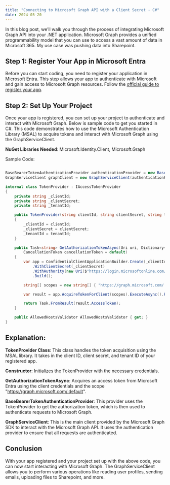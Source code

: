 ```yaml
---
title: "Connecting to Microsoft Graph API with a Client Secret - C#"
date: 2024-05-20
---
```


In this blog post, we’ll walk you through the process of integrating Microsoft Graph API into your .NET application. Microsoft Graph provides a unified programmability model that you can use to access a vast amount of data in Microsoft 365. My use case was pushing data into Sharepoint.

## Step 1: Register Your App in Microsoft Entra

Before you can start coding, you need to register your application in Microsoft Entra. This step allows your app to authenticate with Microsoft and gain access to Microsoft Graph resources. Follow the [official guide to register your app](https://learn.microsoft.com/en-us/entra/identity-platform/quickstart-register-app).

## Step 2: Set Up Your Project

Once your app is registered, you can set up your project to authenticate and interact with Microsoft Graph. Below is sample code to get you started in C#. This code demonstrates how to use the Microsoft Authentication Library (MSAL) to acquire tokens and interact with Microsoft Graph using the GraphServiceClient.

**NuGet Libraries Needed**: Microsoft.Identity.Client, Microsoft.Graph

Sample Code:

```csharp

BaseBearerTokenAuthenticationProvider authenticationProvider = new BaseBearerTokenAuthenticationProvider(new TokenProvider(clientId, clientSecret, tenantId));
GraphServiceClient graphClient = new GraphServiceClient(authenticationProvider);

internal class TokenProvider : IAccessTokenProvider
{
    private string _clientId;
    private string _clientSecret;
    private string _tenantId;

    public TokenProvider(string clientId, string clientSecret, string tenantId) 
    {
        _clientId = clientId;
        _clientSecret = clientSecret;
        _tenantId = tenantId;
    }

    public Task<string> GetAuthorizationTokenAsync(Uri uri, Dictionary<string, object> additionalAuthenticationContext = default,
        CancellationToken cancellationToken = default)
    {
        var app = ConfidentialClientApplicationBuilder.Create(_clientId)
            .WithClientSecret(_clientSecret)
            .WithAuthority(new Uri($"https://login.microsoftonline.com/{_tenantId}"))
            .Build();

        string[] scopes = new string[] { "https://graph.microsoft.com/.default" };

        var result = app.AcquireTokenForClient(scopes).ExecuteAsync().Result;

        return Task.FromResult(result.AccessToken);
    }

    public AllowedHostsValidator AllowedHostsValidator { get; }
}
```

## Explanation:

**TokenProvider Class**: This class handles the token acquisition using the MSAL library. It takes in the client ID, client secret, and tenant ID of your registered app.

**Constructor**: Initializes the TokenProvider with the necessary credentials.

**GetAuthorizationTokenAsync**: Acquires an access token from Microsoft Entra using the client credentials and the scope "https://graph.microsoft.com/.default".

**BaseBearerTokenAuthenticationProvider**: This provider uses the TokenProvider to get the authorization token, which is then used to authenticate requests to Microsoft Graph.

**GraphServiceClient**: This is the main client provided by the Microsoft Graph SDK to interact with the Microsoft Graph API. It uses the authentication provider to ensure that all requests are authenticated.

## Conclusion

With your app registered and your project set up with the above code, you can now start interacting with Microsoft Graph. The GraphServiceClient allows you to perform various operations like reading user profiles, sending emails, uploading files to Sharepoint, and more.
